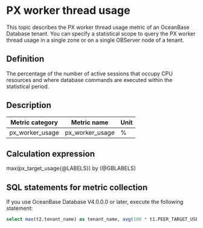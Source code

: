 # PX worker thread usage

This topic describes the PX worker thread usage metric of an OceanBase Database tenant. You can specify a statistical scope to query the PX worker thread usage in a single zone or on a single OBServer node of a tenant.

## Definition

The percentage of the number of active sessions that occupy CPU resources and where database commands are executed within the statistical period.

## Description

| **Metric category** | **Metric name** | **Unit** |
|---------|-------------------|--------|
| px_worker_usage    | px_worker_usage |   %    |

## Calculation expression

max(px_target_usage{@LABELS}) by (@GBLABELS)

## SQL statements for metric collection

If you use OceanBase Database V4.0.0.0 or later, execute the following statement:

```sql
select max(t2.tenant_name) as tenant_name, avg(100 * t1.PEER_TARGET_USED / t1.PEER_TARGET) as usage_percentage from GV$OB_PX_TARGET_MONITOR t1 left join DBA_OB_TENANTS t2 on t1.TENANT_ID = t2.TENANT_ID where t2.TENANT_TYPE <> 'META' group by t1.TENANT_ID;
```
